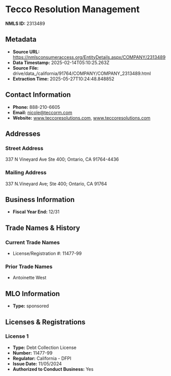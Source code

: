 # Tecco Resolution Management

**NMLS ID:** 2313489

## Metadata
- **Source URL:** https://nmlsconsumeraccess.org/EntityDetails.aspx/COMPANY/2313489
- **Data Timestamp:** 2025-02-14T05:10:25.263Z
- **Source File:** drive/data_/california/91764/COMPANY/COMPANY_2313489.html
- **Extraction Time:** 2025-05-27T10:24:48.848852

## Contact Information
- **Phone:** 888-210-6605
- **Email:** nicole@teccorm.com
- **Website:** www.teccoresolutions.com, www.teccoresolutions.com

## Addresses
### Street Address
337 N Vineyard Ave Ste 400; Ontario, CA 91764-4436

### Mailing Address
337 N.Vineyard Ave; Ste 400; Ontario, CA 91764

## Business Information
- **Fiscal Year End:** 12/31

## Trade Names & History
### Current Trade Names
- License/Registration #: 11477-99

### Prior Trade Names
- Antoinette West

## MLO Information
- **Type:** sponsored

## Licenses & Registrations

### License 1
- **Type:** Debt Collection License
- **Number:** 11477-99
- **Regulator:** California - DFPI
- **Issue Date:** 11/05/2024
- **Authorized to Conduct Business:** Yes
